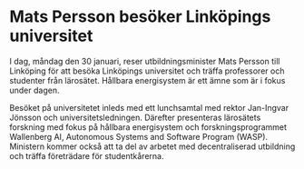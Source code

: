 # Mats Persson besöker Linköpings universitet

I dag, måndag den 30 januari, reser utbildningsminister Mats Persson till Linköping för att besöka Linköpings universitet och träffa professorer och studenter från lärosätet. Hållbara energisystem är ett ämne som är i fokus under dagen.

Besöket på universitetet inleds med ett lunchsamtal med rektor Jan-Ingvar Jönsson och universitetsledningen. Därefter presenteras lärosätets forskning med fokus på hållbara energisystem och forskningsprogrammet Wallenberg AI, Autonomous Systems and Software Program (WASP). Ministern kommer också att ta del av arbetet med decentraliserad utbildning och träffa företrädare för studentkårerna.
